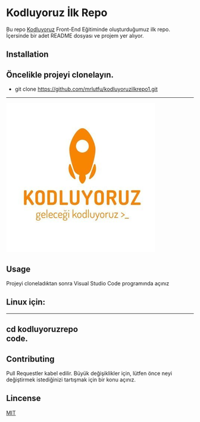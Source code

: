 # Kodluyoruz İlk Repo
Bu repo [Kodluyoruz](https://patika.dev) Front-End Eğitiminde oluşturduğumuz ilk repo. İçersinde bir adet README dosyası ve projem yer alıyor.

## Installation

Öncelikle projeyi clonelayın.
---
- git clone https://github.com/mrlutfu/kodluyoruzilkrepo1.git
---
![Kodluyoruz Logo](https://raw.githubusercontent.com/Kodluyoruz/taskforce/git/git/markdown-nedir-nasil-kullaniriz-/figures/kodluyoruz_logo.jpg)
## Usage
Projeyi cloneladıktan sonra Visual Studio Code programında açınız

## Linux için:
---
cd kodluyoruzrepo<br>
code.
---
## Contributing

Pull Requestler kabel edilir. Büyük değişiklikler için, lütfen önce neyi değiştirmek
istediğinizi tartışmak için bir konu açınız.

## Lincense

[MIT](https://www.goolge.com)



